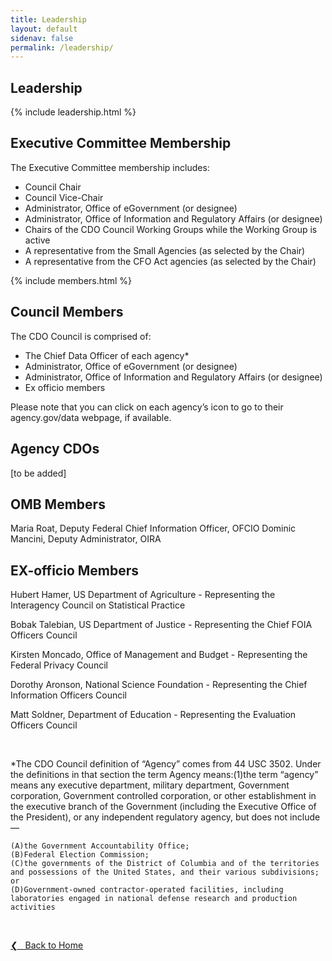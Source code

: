 ```yaml
---
title: Leadership
layout: default
sidenav: false
permalink: /leadership/
---
```


## Leadership

{% include leadership.html %}

## Executive Committee Membership
The Executive Committee membership includes:

* Council Chair
* Council Vice-Chair
* Administrator, Office of eGovernment (or designee) 
* Administrator, Office of Information and Regulatory Affairs (or designee)
* Chairs of the CDO Council Working Groups while the Working Group is active
* A representative from the Small Agencies (as selected by the Chair)
* A representative from the CFO Act agencies (as selected by the Chair)


{% include members.html %}

## Council Members
The CDO Council is comprised of:
* The Chief Data Officer of each agency*
* Administrator, Office of eGovernment (or designee) 
* Administrator, Office of Information and Regulatory Affairs (or designee)
* Ex officio members

Please note that you can click on each agency’s icon to go to their agency.gov/data webpage, if available.

## Agency CDOs
[to be added]

## OMB Members
Maria Roat, Deputy Federal Chief Information Officer, OFCIO
Dominic Mancini, Deputy Administrator, OIRA

## EX-officio Members
Hubert Hamer, US Department of Agriculture - Representing the Interagency Council on Statistical Practice

Bobak Talebian, US Department of Justice - Representing the Chief FOIA Officers Council

Kirsten Moncado, Office of Management and Budget - Representing the Federal Privacy Council

Dorothy Aronson, National Science Foundation - Representing the Chief Information Officers Council

Matt Soldner, Department of Education - Representing the Evaluation Officers Council


&nbsp;

*The CDO Council definition of “Agency” comes from 44 USC 3502.  Under the definitions in that section the term Agency means:(1)the term “agency” means any executive department, military department, Government corporation, Government controlled corporation, or other establishment in the executive branch of the Government (including the Executive Office of the President), or any independent regulatory agency, but does not include—

    (A)the Government Accountability Office;
    (B)Federal Election Commission;
    (C)the governments of the District of Columbia and of the territories and possessions of the United States, and their various subdivisions; or
    (D)Government-owned contractor-operated facilities, including laboratories engaged in national defense research and production activities

&nbsp;

<a href="{{site.baseurl}}">&#10094; &nbsp; Back to Home</a><br>

